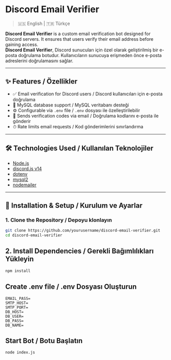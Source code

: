 
# Discord Email Verifier

> 🇺🇸 English | 🇹🇷 Türkçe 

**Discord Email Verifier** is a custom email verification bot designed for Discord servers. It ensures that users verify their email address before gaining access.  
**Discord Email Verifier**, Discord sunucuları için özel olarak geliştirilmiş bir e-posta doğrulama botudur. Kullanıcıların sunucuya erişmeden önce e-posta adreslerini doğrulamasını sağlar.

---

## ✨ Features / Özellikler

- ✅ Email verification for Discord users / Discord kullanıcıları için e-posta doğrulama
- 💾 MySQL database support / MySQL veritabanı desteği
- ⚙️ Configurable via `.env` file / `.env` dosyası ile özelleştirilebilir
- 📧 Sends verification codes via email / Doğrulama kodlarını e-posta ile gönderir
- ⏱ Rate limits email requests / Kod gönderimlerini sınırlandırma

---

## 🛠 Technologies Used / Kullanılan Teknolojiler

- [Node.js](https://nodejs.org/)
- [discord.js v14](https://discord.js.org/)
- [dotenv](https://www.npmjs.com/package/dotenv)
- [mysql2](https://www.npmjs.com/package/mysql2)
- [nodemailer](https://www.npmjs.com/package/nodemailer)

---

## 🚀 Installation & Setup / Kurulum ve Ayarlar

### 1. Clone the Repository / Depoyu klonlayın
```bash
git clone https://github.com/yourusername/discord-email-verifier.git
cd discord-email-verifier 
```

##  2. Install Dependencies / Gerekli Bağımlılıkları Yükleyin
```bash
npm install
```

## Create .env file / .env Dosyası Oluşturun
```EMAIL_USER=
EMAIL_PASS=
SMTP_HOST=
SMTP_PORT=
DB_HOST=
DB_USER=
DB_PASS=
DB_NAME=
```
## Start Bot / Botu Başlatın
```bash
node index.js
```
